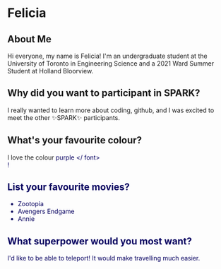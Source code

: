 # Felicia

## About Me
Hi everyone, my name is Felicia! I'm an undergraduate student at the University of Toronto in Engineering Science and a 2021 Ward Summer Student at Holland Bloorview.

## Why did you want to participant in SPARK?
I really wanted to learn more about coding, github, and I was excited to meet the other :sparkles:SPARK:sparkles: participants.

## What's your favourite colour? 
I love the colour <font color = "# 660066"> purple </ font> <br />!

## List your favourite movies?
- Zootopia
- Avengers Endgame
- Annie

## What superpower would you most want?
I'd like to be able to teleport! It would make travelling much easier.
